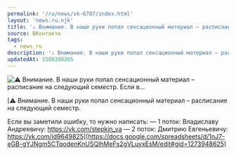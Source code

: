 ```yaml
---
permalink: '/ru/news/vk-6787/index.html'
layout: 'news.ru.njk'
title: '⚠ Внимание. В наши руки попал сенсационный материал – расписание на следующий семестр.   Если в…'
source: ВКонтакте
tags:
  - news_ru
description: '⚠ Внимание. В наши руки попал сенсационный материал – расписание на следующий семестр.   Если в…'
updatedAt: 1580398205
---
```

![⚠ Внимание. В наши руки попал сенсационный материал – расписание на следующий семестр.   Если в…](https://sun9-29.userapi.com/c853628/v853628573/1d1d67/vnSSTRvY0kw.jpg)

[⚠ Внимание. В наши руки попал сенсационный материал – расписание на следующий семестр.

Если вы заметили ошибку, то нужно написать:
— 1 поток: Владиславу Андреевичу: https://vk.com/stepkin_va
— 2 поток: Дмитрию Евгеньевичу: https://vk.com/id9649825](https://docs.google.com/spreadsheets/d/1nJ7-eGB-gYJNgm5CTqodenKnUSQlhMeFs2gVLuyxEsM/edit#gid=1273948625)
